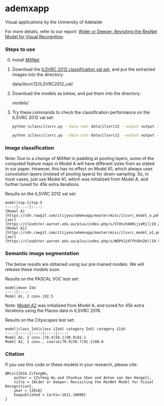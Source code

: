 # ademxapp

Visual applications by the University of Adelaide

For more details, refer to our report: [Wider or Deeper: Revisiting the ResNet Model for Visual Recognition](https://arxiv.org/abs/1611.10080).

[//]: # (## PafeNet: Path Fully Effectuated Networks)


### Steps to use

0. Install [MXNet](https://github.com/dmlc/mxnet).

0. Download the [ILSVRC 2012 classification val set](http://www.image-net.org/challenges/LSVRC/2012/nnoupb/ILSVRC2012_img_val.tar), and put the extracted images into the directory:

    data/ilsvrc12/ILSVRC2012_val/

0. Download the models as below, and put them into the directory:

    models/

0. Try these commands to check the classification performance on the ILSVRC 2012 val set:

    ```bash
    python iclass/ilsvrc.py --data-root data/ilsvrc12 --output output --batch-images 10 --phase val --weight models/ilsvrc-cls_rna-a_cls1000_ep-0001.params --split val --test-scales 320
    
    python iclass/ilsvrc.py --data-root data/ilsvrc12 --output output --batch-images 10 --phase val --weight models/ilsvrc-cls_rna-a1_cls1000_ep-0001.params --split val --test-scales 320
    ```

<!--
0. Get the network symbols:

    ```python
    from util.symbol.resnet_v2 import rna_model_a, rna_model_a1
    net = rna_model_a()
    net1 = rna_model_a1()
    ```

0. Get the feature symbols (without the global pooling and the top-most linear classifier):

    ```python
    from util.symbol.resnet_v2 import rna_feat_a, rna_feat_a1
    feat = rna_feat_a()
    feat1 = rna_feat_a1()
    ```
-->


### Image classification

Note: Due to a change of MXNet in padding at pooling layers, some of the computed feature maps in Model A will have different sizes from as stated in our paper. However, this has no effect on Model A1, which always uses convolution layers (instead of pooling layers) for down-sampling. So, in most cases, just use Model A1, which was initialized from Model A, and further tuned for 45k extra iterations. 

Results on the ILSVRC 2012 val set:

    model|top-1|top-5
    :---:|:---:|:---:
    [Model A](https://cdn.rawgit.com/itijyou/ademxapp/master/misc/ilsvrc_model_a.pdf) [aar](https://cloudstor.aarnet.edu.au/plus/index.php/s/V7dncO4H0ijzeRj)|19.20%|4.73%
    [Model A1](https://cdn.rawgit.com/itijyou/ademxapp/master/misc/ilsvrc_model_a1.pdf) [aar](https://cloudstor.aarnet.edu.au/plus/index.php/s/NOPhJ247fhVDnZH)|19.54%|4.75%


### Semantic image segmentation

The below results are obtained using our pre-trained models. We will release these models soon.
    
Results on the PASCAL VOC test set:

    model|mean IoU
    :---:|:---:
    Model A1, 2 conv.|82.5

Note: [Model A2](https://cdn.rawgit.com/itijyou/ademxapp/master/misc/places_model_a2.pdf) was initialized from Model A, and tuned for 45k extra iterations using the Places data in ILSVRC 2016.

Results on the Cityscapes test set:

    model|class IoU|class iIoU| category IoU| category iIoU
    :---:|:---:|:---:|:---:|:---:
    Model A2, 2 conv.|78.4|59.1|90.9|81.1
    Model A2, 2 conv., coarse|79.9|59.7|91.2|80.8


### Citation

If you use this code or these models in your research, please cite:

    @Misc{2016.ZifengWu,
        author = {Zifeng Wu and Chunhua Shen and Anton van den Hengel},
        title = {Wider or Deeper: Revisiting the ResNet Model for Visual Recognition},
        year = {2016}
        howpublished = {arXiv:1611.10080}
    }

